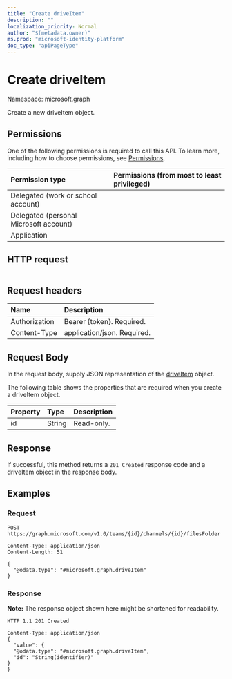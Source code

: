 ```yaml
---
title: "Create driveItem"
description: ""
localization_priority: Normal
author: "$(metadata.owner)"
ms.prod: "microsoft-identity-platform"
doc_type: "apiPageType"
---
```


# Create driveItem

Namespace: microsoft.graph

Create a new driveItem object.

## Permissions

One of the following permissions is required to call this API. To learn more, including how to choose permissions, see [Permissions](/graph/permissions-reference).

| Permission type                        | Permissions (from most to least privileged) |
| :------------------------------------- | :------------------------------------------ |
| Delegated (work or school account)     |                                             |
| Delegated (personal Microsoft account) |                                             |
| Application                            |                                             |

## HTTP request

<!-- {
  "blockType": "ignored"
}
-->

```http

```

## Request headers

| Name          | Description                 |
| :------------ | :-------------------------- |
| Authorization | Bearer {token}. Required.   |
| Content-Type  | application/json. Required. |

## Request Body

In the request body, supply JSON representation of the [driveItem](../resources/-driveitem.md) object.

<!-- Actions and Functions -->

<!-- CRUD Methods -->

The following table shows the properties that are required when you create a driveItem object.

| Property | Type   | Description |
| :------- | :----- | :---------- |
| id       | String | Read-only.  |

## Response

If successful, this method returns a `201 Created` response code and a driveItem object in the response body.

## Examples

### Request

<!-- {
  "blockType": "request",
  "name": "create_driveitem"
}
-->

```http
POST https://graph.microsoft.com/v1.0/teams/{id}/channels/{id}/filesFolder

Content-Type: application/json
Content-Length: 51

{
  "@odata.type": "#microsoft.graph.driveItem"
}

```

### Response

**Note:** The response object shown here might be shortened for readability.

<!-- {
  "blockType": "response",
  "truncated": true,
  "@odata.type": "Microsoft.Teams.GraphSvc.driveItem"
}
-->

```http
HTTP 1.1 201 Created

Content-Type: application/json
{
  "value": {
  "@odata.type": "#microsoft.graph.driveItem",
  "id": "String(identifier)"
}
}

```
